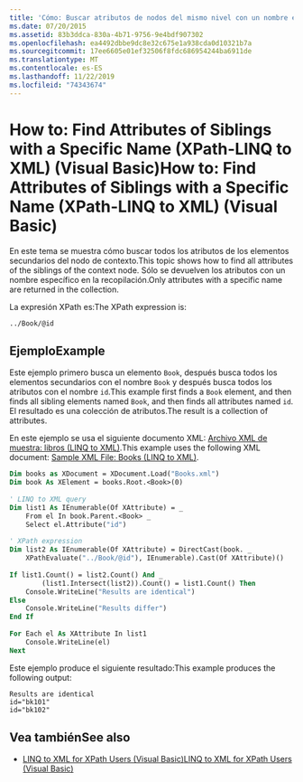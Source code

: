 ```yaml
---
title: 'Cómo: Buscar atributos de nodos del mismo nivel con un nombre específico (XPath-LINQ to XML)'
ms.date: 07/20/2015
ms.assetid: 83b3ddca-830a-4b71-9756-9e4bdf907302
ms.openlocfilehash: ea4492dbbe9dc8e32c675e1a938cda0d10321b7a
ms.sourcegitcommit: 17ee6605e01ef32506f8fdc686954244ba6911de
ms.translationtype: MT
ms.contentlocale: es-ES
ms.lasthandoff: 11/22/2019
ms.locfileid: "74343674"
---
```

# <a name="how-to-find-attributes-of-siblings-with-a-specific-name-xpath-linq-to-xml-visual-basic"></a><span data-ttu-id="9031e-102">How to: Find Attributes of Siblings with a Specific Name (XPath-LINQ to XML) (Visual Basic)</span><span class="sxs-lookup"><span data-stu-id="9031e-102">How to: Find Attributes of Siblings with a Specific Name (XPath-LINQ to XML) (Visual Basic)</span></span>
<span data-ttu-id="9031e-103">En este tema se muestra cómo buscar todos los atributos de los elementos secundarios del nodo de contexto.</span><span class="sxs-lookup"><span data-stu-id="9031e-103">This topic shows how to find all attributes of the siblings of the context node.</span></span> <span data-ttu-id="9031e-104">Sólo se devuelven los atributos con un nombre específico en la recopilación.</span><span class="sxs-lookup"><span data-stu-id="9031e-104">Only attributes with a specific name are returned in the collection.</span></span>  
  
 <span data-ttu-id="9031e-105">La expresión XPath es:</span><span class="sxs-lookup"><span data-stu-id="9031e-105">The XPath expression is:</span></span>  
  
 `../Book/@id`  
  
## <a name="example"></a><span data-ttu-id="9031e-106">Ejemplo</span><span class="sxs-lookup"><span data-stu-id="9031e-106">Example</span></span>  
 <span data-ttu-id="9031e-107">Este ejemplo primero busca un elemento `Book`, después busca todos los elementos secundarios con el nombre `Book` y después busca todos los atributos con el nombre `id`.</span><span class="sxs-lookup"><span data-stu-id="9031e-107">This example first finds a `Book` element, and then finds all sibling elements named `Book`, and then finds all attributes named `id`.</span></span> <span data-ttu-id="9031e-108">El resultado es una colección de atributos.</span><span class="sxs-lookup"><span data-stu-id="9031e-108">The result is a collection of attributes.</span></span>  
  
 <span data-ttu-id="9031e-109">En este ejemplo se usa el siguiente documento XML: [Archivo XML de muestra: libros (LINQ to XML)](../../../../visual-basic/programming-guide/concepts/linq/sample-xml-file-books-linq-to-xml.md).</span><span class="sxs-lookup"><span data-stu-id="9031e-109">This example uses the following XML document: [Sample XML File: Books (LINQ to XML)](../../../../visual-basic/programming-guide/concepts/linq/sample-xml-file-books-linq-to-xml.md).</span></span>  
  
```vb  
Dim books as XDocument = XDocument.Load("Books.xml")  
Dim book As XElement = books.Root.<Book>(0)  
  
' LINQ to XML query  
Dim list1 As IEnumerable(Of XAttribute) = _  
    From el In book.Parent.<Book> _  
    Select el.Attribute("id")  
  
' XPath expression  
Dim list2 As IEnumerable(Of XAttribute) = DirectCast(book. _  
    XPathEvaluate("../Book/@id"), IEnumerable).Cast(Of XAttribute)()  
  
If list1.Count() = list2.Count() And _  
        (list1.Intersect(list2)).Count() = list1.Count() Then  
    Console.WriteLine("Results are identical")  
Else  
    Console.WriteLine("Results differ")  
End If  
  
For Each el As XAttribute In list1  
    Console.WriteLine(el)  
Next  
```  
  
 <span data-ttu-id="9031e-110">Este ejemplo produce el siguiente resultado:</span><span class="sxs-lookup"><span data-stu-id="9031e-110">This example produces the following output:</span></span>  
  
```console  
Results are identical  
id="bk101"  
id="bk102"  
```  
  
## <a name="see-also"></a><span data-ttu-id="9031e-111">Vea también</span><span class="sxs-lookup"><span data-stu-id="9031e-111">See also</span></span>

- [<span data-ttu-id="9031e-112">LINQ to XML for XPath Users (Visual Basic)</span><span class="sxs-lookup"><span data-stu-id="9031e-112">LINQ to XML for XPath Users (Visual Basic)</span></span>](../../../../visual-basic/programming-guide/concepts/linq/linq-to-xml-for-xpath-users.md)
